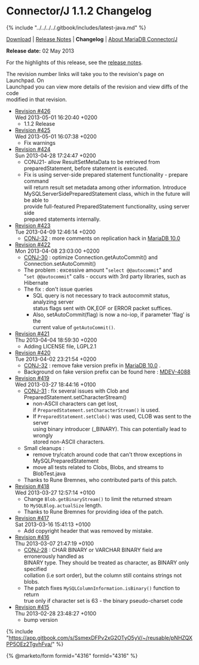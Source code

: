 # Connector/J 1.1.2 Changelog

{% include "../../../../.gitbook/includes/latest-java.md" %}

[Download](https://downloads.mariadb.org/client-java/1.1.2/) | [Release Notes](../../1.1/1.1.2.md) | **Changelog** | [About MariaDB Connector/J](https://app.gitbook.com/s/CjGYMsT2MVP4nd3IyW2L/mariadb-connector-j/about-mariadb-connector-j)

**Release date:** 02 May 2013

For the highlights of this release, see the [release notes](../../1.1/1.1.2.md).

The revision number links will take you to the revision's page on Launchpad. On\
Launchpad you can view more details of the revision and view diffs of the code\
modified in that revision.

* [Revision #426](https://bazaar.launchpad.net/~maria-captains/mariadb-java-client/trunk/revision/426)\
  Wed 2013-05-01 16:20:40 +0200
  * 1.1.2 Release
* [Revision #425](https://bazaar.launchpad.net/~maria-captains/mariadb-java-client/trunk/revision/425)\
  Wed 2013-05-01 16:07:38 +0200
  * Fix warnings
* [Revision #424](https://bazaar.launchpad.net/~maria-captains/mariadb-java-client/trunk/revision/424)\
  Sun 2013-04-28 17:24:47 +0200
  * CONJ21- allow ResultSetMetaData to be retrieved from preparedStatement, before statement is executed.
  * Fix is using server-side prepared statement functionality - prepare command\
    will return result set metadata among other information. Introduce\
    MySQLServerSidePreparedStatement class, which in the future will be able to\
    provide full-featured PreparedStatement functionality, using server side\
    prepared statements internally.
* [Revision #423](https://bazaar.launchpad.net/~maria-captains/mariadb-java-client/trunk/revision/423)\
  Tue 2013-04-09 12:46:14 +0200
  * [CONJ-32](https://jira.mariadb.org/browse/CONJ-32) : more comments on replication hack in [MariaDB 10.0](../../../../community-server/old-releases/release-notes-mariadb-10-0-series/changes-improvements-in-mariadb-10-0.md)
* [Revision #422](https://bazaar.launchpad.net/~maria-captains/mariadb-java-client/trunk/revision/422)\
  Mon 2013-04-08 23:03:00 +0200
  * [CONJ-30](https://jira.mariadb.org/browse/CONJ-30) : optimize Connection.getAutoCommit() and Connection.setAutoCommit()
  * The problem : excessive amount "`select @@autocommit`" and\
    "`set @@autocommit`" calls - occurs with 3rd party libraries, such as\
    Hibernate
  * The fix : don't issue queries
    * SQL query is not necessary to track autocommit status, analyzing server\
      status flags sent with OK,EOF or ERROR packet suffices.
    * Also, setAutoCommit(flag) is now a no-iop, if parameter 'flag' is the\
      current value of `getAutoCommit()`.
* [Revision #421](https://bazaar.launchpad.net/~maria-captains/mariadb-java-client/trunk/revision/421)\
  Thu 2013-04-04 18:59:30 +0200
  * Adding LICENSE file, LGPL2.1
* [Revision #420](https://bazaar.launchpad.net/~maria-captains/mariadb-java-client/trunk/revision/420)\
  Tue 2013-04-02 23:21:54 +0200
  * [CONJ-32](https://jira.mariadb.org/browse/CONJ-32) : remove fake version prefix in [MariaDB 10.0](../../../../community-server/old-releases/release-notes-mariadb-10-0-series/changes-improvements-in-mariadb-10-0.md) .
  * Background on fake version prefix can be found here : [MDEV-4088](https://jira.mariadb.org/browse/MDEV-4088)
* [Revision #419](https://bazaar.launchpad.net/~maria-captains/mariadb-java-client/trunk/revision/419)\
  Wed 2013-03-27 18:44:16 +0100
  * [CONJ-31](https://jira.mariadb.org/browse/CONJ-31) : fix several issues with Clob and\
    PreparedStatement.setCharacterStream()
    * non-ASCII characters can get lost,\
      if `PreparedStatement.setCharacterStream()` is used.
    * If `PreparedStatement.setClob()` was used, CLOB was sent to the server\
      using binary introducer (\_BINARY). This can potentially lead to wrongly\
      stored non-ASCII characters.
  * Small cleanups :
    * remove try/catch around code that can't throw exceptions in\
      MySQLPreparedStatement
    * move all tests related to Clobs, Blobs, and streams to BlobTest.java
  * Thanks to Rune Bremnes, who contributed parts of this patch.
* [Revision #418](https://bazaar.launchpad.net/~maria-captains/mariadb-java-client/trunk/revision/418)\
  Wed 2013-03-27 12:57:14 +0100
  * Change `Blob.getBinaryStream()` to limit the returned stream\
    to `MySQLBlog.actualSize` length.
  * Thanks to Rune Bremnes for providing idea of the patch.
* [Revision #417](https://bazaar.launchpad.net/~maria-captains/mariadb-java-client/trunk/revision/417)\
  Sat 2013-03-16 15:41:13 +0100
  * Add copyright header that was removed by mistake.
* [Revision #416](https://bazaar.launchpad.net/~maria-captains/mariadb-java-client/trunk/revision/416)\
  Thu 2013-03-07 21:47:19 +0100
  * [CONJ-28](https://jira.mariadb.org/browse/CONJ-28) : CHAR BINARY or VARCHAR BINARY field are erronerously handled as\
    BINARY type. They should be treated as character, as BINARY only specified\
    collation (i.e sort order), but the column still contains strings not\
    blobs.
  * The patch fixes `MySQLColumnInformation.isBinary()` function to return\
    true only if character set is 63 - the binary pseudo-charset code
* [Revision #415](https://bazaar.launchpad.net/~maria-captains/mariadb-java-client/trunk/revision/415)\
  Thu 2013-02-28 23:48:27 +0100
  * bump version

{% include "https://app.gitbook.com/s/SsmexDFPv2xG2OTyO5yV/~/reusable/pNHZQXPP5OEz2TgvhFva/" %}

{% @marketo/form formid="4316" formId="4316" %}
